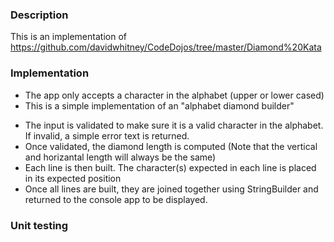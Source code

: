 ### Description
This is an implementation of https://github.com/davidwhitney/CodeDojos/tree/master/Diamond%20Kata

### Implementation
- The app only accepts a character in the alphabet (upper or lower cased)
- This is a simple implementation of an "alphabet diamond builder"
* The input is validated to make sure it is a valid character in the alphabet. If invalid, a simple error text is returned.
* Once validated, the diamond length is computed (Note that the vertical and horizantal length will always be the same)
* Each line is then built. The character(s) expected in each line is placed in its expected position
* Once all lines are built, they are joined together using StringBuilder and returned to the console app to be displayed.

### Unit testing
